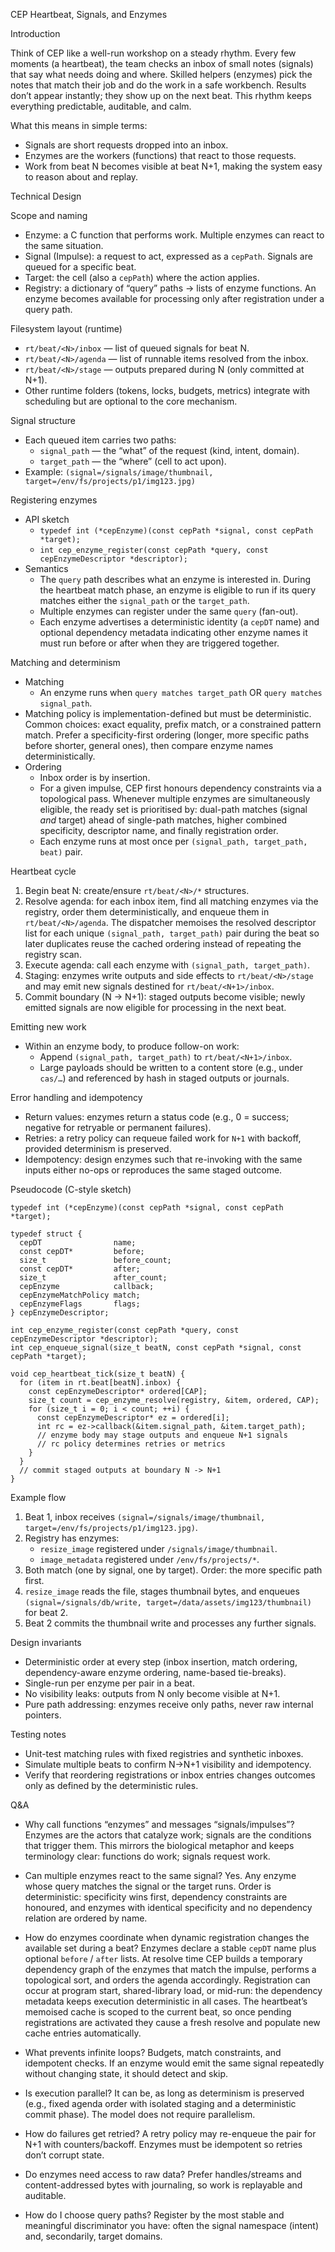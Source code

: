 CEP Heartbeat, Signals, and Enzymes

Introduction

Think of CEP like a well-run workshop on a steady rhythm. Every few moments (a heartbeat), the team checks an inbox of small notes (signals) that say what needs doing and where. Skilled helpers (enzymes) pick the notes that match their job and do the work in a safe workbench. Results don’t appear instantly; they show up on the next beat. This rhythm keeps everything predictable, auditable, and calm.

What this means in simple terms:
- Signals are short requests dropped into an inbox.
- Enzymes are the workers (functions) that react to those requests.
- Work from beat N becomes visible at beat N+1, making the system easy to reason about and replay.

Technical Design

Scope and naming
- Enzyme: a C function that performs work. Multiple enzymes can react to the same situation.
- Signal (Impulse): a request to act, expressed as a `cepPath`. Signals are queued for a specific beat.
- Target: the cell (also a `cepPath`) where the action applies.
- Registry: a dictionary of “query” paths → lists of enzyme functions. An enzyme becomes available for processing only after registration under a query path.

Filesystem layout (runtime)
- `rt/beat/<N>/inbox` — list of queued signals for beat N.
- `rt/beat/<N>/agenda` — list of runnable items resolved from the inbox.
- `rt/beat/<N>/stage` — outputs prepared during N (only committed at N+1).
- Other runtime folders (tokens, locks, budgets, metrics) integrate with scheduling but are optional to the core mechanism.

Signal structure
- Each queued item carries two paths:
  - `signal_path` — the “what” of the request (kind, intent, domain).
  - `target_path` — the “where” (cell to act upon).
- Example: `(signal=/signals/image/thumbnail, target=/env/fs/projects/p1/img123.jpg)`

Registering enzymes
- API sketch
  - `typedef int (*cepEnzyme)(const cepPath *signal, const cepPath *target);`
  - `int cep_enzyme_register(const cepPath *query, const cepEnzymeDescriptor *descriptor);`
- Semantics
  - The `query` path describes what an enzyme is interested in. During the heartbeat match phase, an enzyme is eligible to run if its query matches either the `signal_path` or the `target_path`.
  - Multiple enzymes can register under the same `query` (fan-out).
  - Each enzyme advertises a deterministic identity (a `cepDT` name)
    and optional dependency metadata indicating other enzyme names it must
    run before or after when they are triggered together.

Matching and determinism
- Matching
  - An enzyme runs when `query matches target_path` OR `query matches signal_path`.
- Matching policy is implementation-defined but must be deterministic. Common choices: exact equality, prefix match, or a constrained pattern match. Prefer a specificity-first ordering (longer, more specific paths before shorter, general ones), then compare enzyme names deterministically.
- Ordering
  - Inbox order is by insertion.
  - For a given impulse, CEP first honours dependency constraints via a
    topological pass. Whenever multiple enzymes are simultaneously eligible,
    the ready set is prioritised by: dual-path matches (signal *and* target)
    ahead of single-path matches, higher combined specificity, descriptor name,
    and finally registration order.
  - Each enzyme runs at most once per `(signal_path, target_path, beat)` pair.

Heartbeat cycle
1) Begin beat N: create/ensure `rt/beat/<N>/*` structures.
2) Resolve agenda: for each inbox item, find all matching enzymes via the registry, order them deterministically, and enqueue them in `rt/beat/<N>/agenda`. The dispatcher memoises the resolved descriptor list for each unique `(signal_path, target_path)` pair during the beat so later duplicates reuse the cached ordering instead of repeating the registry scan.
3) Execute agenda: call each enzyme with `(signal_path, target_path)`.
4) Staging: enzymes write outputs and side effects to `rt/beat/<N>/stage` and may emit new signals destined for `rt/beat/<N+1>/inbox`.
5) Commit boundary (N → N+1): staged outputs become visible; newly emitted signals are now eligible for processing in the next beat.

Emitting new work
- Within an enzyme body, to produce follow-on work:
  - Append `(signal_path, target_path)` to `rt/beat/<N+1>/inbox`.
  - Large payloads should be written to a content store (e.g., under `cas/…`) and referenced by hash in staged outputs or journals.

Error handling and idempotency
- Return values: enzymes return a status code (e.g., 0 = success; negative for retryable or permanent failures).
- Retries: a retry policy can requeue failed work for `N+1` with backoff, provided determinism is preserved.
- Idempotency: design enzymes such that re-invoking with the same inputs either no-ops or reproduces the same staged outcome.

Pseudocode (C-style sketch)

```
typedef int (*cepEnzyme)(const cepPath *signal, const cepPath *target);

typedef struct {
  cepDT                name;
  const cepDT*         before;
  size_t               before_count;
  const cepDT*         after;
  size_t               after_count;
  cepEnzyme            callback;
  cepEnzymeMatchPolicy match;
  cepEnzymeFlags       flags;
} cepEnzymeDescriptor;

int cep_enzyme_register(const cepPath *query, const cepEnzymeDescriptor *descriptor);
int cep_enqueue_signal(size_t beatN, const cepPath *signal, const cepPath *target);

void cep_heartbeat_tick(size_t beatN) {
  for (item in rt.beat[beatN].inbox) {
    const cepEnzymeDescriptor* ordered[CAP];
    size_t count = cep_enzyme_resolve(registry, &item, ordered, CAP);
    for (size_t i = 0; i < count; ++i) {
      const cepEnzymeDescriptor* ez = ordered[i];
      int rc = ez->callback(&item.signal_path, &item.target_path);
      // enzyme body may stage outputs and enqueue N+1 signals
      // rc policy determines retries or metrics
    }
  }
  // commit staged outputs at boundary N -> N+1
}
```

Example flow
1) Beat 1, inbox receives `(signal=/signals/image/thumbnail, target=/env/fs/projects/p1/img123.jpg)`.
2) Registry has enzymes:
   - `resize_image` registered under `/signals/image/thumbnail`.
   - `image_metadata` registered under `/env/fs/projects/*`.
3) Both match (one by signal, one by target). Order: the more specific path first.
4) `resize_image` reads the file, stages thumbnail bytes, and enqueues `(signal=/signals/db/write, target=/data/assets/img123/thumbnail)` for beat 2.
5) Beat 2 commits the thumbnail write and processes any further signals.

Design invariants
- Deterministic order at every step (inbox insertion, match ordering,
  dependency-aware enzyme ordering, name-based tie-breaks).
- Single-run per enzyme per pair in a beat.
- No visibility leaks: outputs from N only become visible at N+1.
- Pure path addressing: enzymes receive only paths, never raw internal pointers.

Testing notes
- Unit-test matching rules with fixed registries and synthetic inboxes.
- Simulate multiple beats to confirm N→N+1 visibility and idempotency.
- Verify that reordering registrations or inbox entries changes outcomes only as defined by the deterministic rules.

Q&A

- Why call functions “enzymes” and messages “signals/impulses”? 
  Enzymes are the actors that catalyze work; signals are the conditions that trigger them. This mirrors the biological metaphor and keeps terminology clear: functions do work; signals request work.

- Can multiple enzymes react to the same signal? 
  Yes. Any enzyme whose query matches the signal or the target runs. Order is
  deterministic: specificity wins first, dependency constraints are honoured,
  and enzymes with identical specificity and no dependency relation are
  ordered by name.

- How do enzymes coordinate when dynamic registration changes the available set during a beat?
  Enzymes declare a stable `cepDT` name plus optional `before` / `after` lists.
  At resolve time CEP builds a temporary dependency graph of the enzymes that
  match the impulse, performs a topological sort, and orders the agenda
  accordingly. Registration can occur at program start, shared-library load, or
  mid-run: the dependency metadata keeps execution deterministic in all cases.
  The heartbeat’s memoised cache is scoped to the current beat, so once pending
  registrations are activated they cause a fresh resolve and populate new cache
  entries automatically.

- What prevents infinite loops? 
  Budgets, match constraints, and idempotent checks. If an enzyme would emit the same signal repeatedly without changing state, it should detect and skip.

- Is execution parallel? 
  It can be, as long as determinism is preserved (e.g., fixed agenda order with isolated staging and a deterministic commit phase). The model does not require parallelism.

- How do failures get retried? 
  A retry policy may re-enqueue the pair for N+1 with counters/backoff. Enzymes must be idempotent so retries don’t corrupt state.

- Do enzymes need access to raw data? 
  Prefer handles/streams and content-addressed bytes with journaling, so work is replayable and auditable.

- How do I choose query paths? 
  Register by the most stable and meaningful discriminator you have: often the signal namespace (intent) and, secondarily, target domains.
